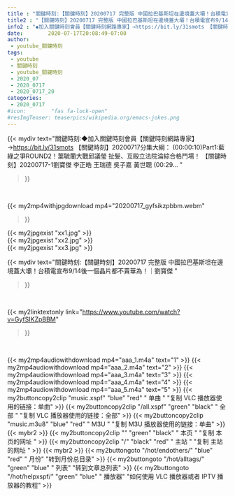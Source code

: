 ```yaml
---
title : "關鍵時刻:【關鍵時刻】20200717 完整版 中國拉巴基斯坦在邊境蓋大壩！台積電宣布9/14後一個晶片都不賣華為！｜劉寶傑 "
title2 : "【關鍵時刻】20200717 完整版 中國拉巴基斯坦在邊境蓋大壩！台積電宣布9/14後一個晶片都不賣華為！｜劉寶傑 "
info2 : "◆加入關鍵時刻會員【關鍵時刻網路專家】→https://bit.ly/31smots 【關鍵時刻】20200717分集大綱： (00:00:10)Part1:藍綠之爭ROUND2！葉毓蘭大戰邱議瑩 扯髮、互毆立法院淪綜合格鬥場！ 【關鍵時刻】20200717-1劉寶傑 李正皓 王瑞德 吳子嘉 黃世聰 (00:29... "
date:        2020-07-17T20:08:49-07:00
author:
 - youtube_關鍵時刻
tags:
 - youtube
 - 關鍵時刻
 - youtube_關鍵時刻
 - 2020_07
 - 2020_0717
 - 2020_0717_20
categories:
 - 2020_0717
#icon:        "fas fa-lock-open"
#resImgTeaser: teaserpics/wikipedia.org/emacs-jokes.png
---
```


{{< mydiv text="關鍵時刻:◆加入關鍵時刻會員【關鍵時刻網路專家】→https://bit.ly/31smots 【關鍵時刻】20200717分集大綱： (00:00:10)Part1:藍綠之爭ROUND2！葉毓蘭大戰邱議瑩 扯髮、互毆立法院淪綜合格鬥場！ 【關鍵時刻】20200717-1劉寶傑 李正皓 王瑞德 吳子嘉 黃世聰 (00:29... "
>}}
<br>


{{< my2mp4withjpgdownload mp4="20200717_gyfsikzpbbm.webm"
>}}

{{< my2jpgexist "xx1.jpg" >}}<br>
{{< my2jpgexist "xx2.jpg" >}}<br>
{{< my2jpgexist "xx3.jpg" >}}<br>



{{< mydiv text="關鍵時刻:【關鍵時刻】20200717 完整版 中國拉巴基斯坦在邊境蓋大壩！台積電宣布9/14後一個晶片都不賣華為！｜劉寶傑 "
>}}
<br>

{{< my2linktextonly link="https://www.youtube.com/watch?v=GyfSIKZpBBM"
>}}


<br>

{{< my2mp4audiowithdownload mp4="aaa_1.m4a"    text="1" >}}
{{< my2mp4audiowithdownload mp4="aaa_2.m4a"    text="2" >}}
{{< my2mp4audiowithdownload mp4="aaa_3.m4a"    text="3" >}}
{{< my2mp4audiowithdownload mp4="aaa_4.m4a"    text="4" >}}
{{< my2mp4audiowithdownload mp4="aaa_5.m4a"    text="5" >}}
{{< my2buttoncopy2clip "music.xspf"        "blue"   "red"    " 单曲 "  "复制 VLC 播放器使用的链接：单曲" >}} {{< my2buttoncopy2clip "/all.xspf"         "green"  "black"  " 全部 "  "复制 VLC 播放器使用的链接：全部" >}} {{< my2buttoncopy2clip "music.m3u8"        "blue"   "red"    " M3U  "    "复制 M3U 播放器使用的链接：单曲" >}} {{< mybr2 >}} {{< my2buttoncopy2clip ""                  "green"  "black"  " 本页 "    "复制 本页的网址 " >}} {{< my2buttoncopy2clip "/"                 "black"  "red"    " 主站 "    "复制 主站的网址 " >}} {{< mybr2 >}} {{< my2buttongoto      "/hot/endothers/"   "blue"   "red"    " 月份"   "转到月份总目录" >}} {{< my2buttongoto      "/hot/alltags/"     "green"  "blue"   " 列表"   "转到文章总列表" >}} {{< my2buttongoto      "/hot/helpxspf/"    "green"  "blue"   " 播放器" "如何使用 VLC 播放器或者 IPTV 播放器的教程" >}} 
